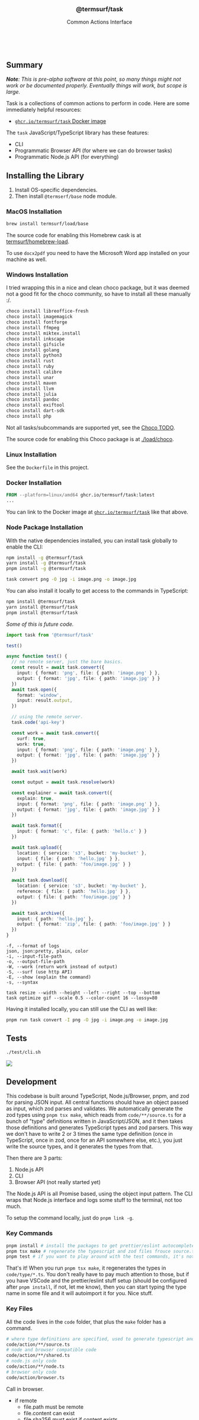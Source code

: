 
<br/>
<br/>
<br/>
<br/>
<br/>
<br/>
<br/>

<h3 align='center'>@termsurf/task</h3>
<p align='center'>
  Common Actions Interface
</p>

<br/>
<br/>
<br/>

## Summary

_**Note**: This is pre-alpha software at this point, so many things might not work or be documented properly. Eventually things will work, but scope is large._

Task is a collections of common actions to perform in code. Here are some immediately helpful resources:

- [`ghcr.io/termsurf/task` Docker image](https://ghcr.io/termsurf/task)

The `task` JavaScript/TypeScript library has these features:

- CLI
- Programmatic Browser API (for where we can do browser tasks)
- Programmatic Node.js API (for everything)

## Installing the Library

1. Install OS-specific dependencies.
2. Then install `@termserf/base` node module.

### MacOS Installation

```bash
brew install termsurf/load/base
```

The source code for enabling this Homebrew cask is at [termsurf/homebrew-load](https://github.com/termsurf/homebrew-load/blob/make/Casks/base.rb).

To use `docx2pdf` you need to have the Microsoft Word app installed on your machine as well.

### Windows Installation

I tried wrapping this in a nice and clean choco package, but it was deemed not a good fit for the choco community, so have to install all these manually :/.

```bash
choco install libreoffice-fresh
choco install imagemagick
choco install fontforge
choco install ffmpeg
choco install miktex.install
choco install inkscape
choco install gifsicle
choco install golang
choco install python3
choco install rust
choco install ruby
choco install calibre
choco install unar
choco install maven
choco install llvm
choco install julia
choco install pandoc
choco install exiftool
choco install dart-sdk
choco install php
```

Not all tasks/subcommands are supported yet, see the [Choco TODO](https://github.com/termsurf/task#todo-choco).

The source code for enabling this Choco package is at [./load/choco](https://github.com/termsurf/task/tree/make/load/choco).

### Linux Installation

See the `Dockerfile` in this project.

### Docker Installation

```Dockerfile
FROM --platform=linux/amd64 ghcr.io/termsurf/task:latest
...
```

You can link to the Docker image at [`ghcr.io/termsurf/task`](https://ghcr.io/termsurf/task) like that above.

### Node Package Installation

With the native dependencies installed, you can install task globally to enable the CLI:

```bash
npm install -g @termsurf/task
yarn install -g @termsurf/task
pnpm install -g @termsurf/task
```

```bash
task convert png -O jpg -i image.png -o image.jpg
```

You can also install it locally to get access to the commands in TypeScript:

```bash
npm install @termsurf/task
yarn install @termsurf/task
pnpm install @termsurf/task
```

_Some of this is future code._

```ts
import task from '@termsurf/task'

test()

async function test() {
  // no remote server, just the bare basics.
  const result = await task.convert({
    input: { format: 'png', file: { path: 'image.png' } },
    output: { format: 'jpg', file: { path: 'image.jpg' } }
  })
  await task.open({
    format: 'window',
    input: result.output,
  })

  // using the remote server.
  task.code('api-key')

  const work = await task.convert({
    surf: true,
    work: true,
    input: { format: 'png', file: { path: 'image.png' } },
    output: { format: 'jpg', file: { path: 'image.jpg' } }
  })

  await task.wait(work)

  const output = await task.resolve(work)

  const explainer = await task.convert({
    explain: true,
    input: { format: 'png', file: { path: 'image.png' } },
    output: { format: 'jpg', file: { path: 'image.jpg' } }
  })

  await task.format({
    input: { format: 'c', file: { path: 'hello.c' } }
  })

  await task.upload({
    location: { service: 's3', bucket: 'my-bucket' },
    input: { file: { path: 'hello.jpg' } },
    output: { file: { path: 'foo/image.jpg' } }
  })

  await task.download({
    location: { service: 's3', bucket: 'my-bucket' },
    reference: { file: { path: 'hello.jpg' } },
    output: { file: { path: 'foo/image.jpg' } }
  })

  await task.archive({
    input: { path: 'hello.jpg' },
    output: { format: 'zip', file: { path: 'foo/image.jpg' } }
  })
}
```

```
-f, --format of logs
json, json:pretty, plain, color
-i, --input-file-path
-o, --output-file-path
-W, --work (return work instead of output)
-S, --surf (use http API)
-E, --show (explain the command)
-s, --syntax

task resize --width --height --left --right --top --bottom
task optimize gif --scale 0.5 --color-count 16 --lossy=80
```

Having it installed locally, you can still use the CLI as well like:

```bash
pnpm run task convert -I png -O jpg -i image.png -o image.jpg
```

## Tests

```bash
./test/cli.sh
```

<img src='https://github.com/termsurf/task/blob/make/view/test-line.gif?raw=true' />

## Development

This codebase is built around TypeScript, Node.js/Browser, pnpm, and zod for parsing JSON input. All central functions should have an object passed as input, which zod parses and validates. We automatically generate the zod types using `pnpm tsx make`, which reads from `code/**/source.ts` for a bunch of "type" definitions written in JavaScript/JSON, and it then takes those definitions and generates TypeScript types and zod parsers. This way we don't have to write 2 or 3 times the same type definition (once in TypeScript, once in zod, once for an API somewhere else, etc.), you just write the source types, and it generates the types from that.

Then there are 3 parts:

1. Node.js API
2. CLI
3. Browser API (not really started yet)

The Node.js API is all Promise based, using the object input pattern. The CLI wraps that Node.js interface and logs some stuff to the terminal, not too much.

To setup the command locally, just do `pnpm link -g`.

### Key Commands

```bash
pnpm install # install the packages to get prettier/eslint autocomplete in vscode!
pnpm tsx make # regenerate the typescript and zod files frouce source.ts files.
pnpm test # if you want to play around with the test commands, it's not finished yet.
```

That's it! When you run `pnpm tsx make`, it regenerates the types in `code/type/*.ts`. You don't really have to pay much attention to those, but if you have VSCode and the prettier/eslint stuff setup (should be configured after `pnpm install`, if not, let me know), then you can start typing the type name in some file and it will autoimport it for you. Nice stuff.

### Key Files

All the code lives in the `code` folder, that plus the `make` folder has a command.

```bash
# where type definitions are specified, used to generate typescript and zod files
code/action/**/source.ts
# node and browser compatible code
code/action/**/shared.ts
# node.js only code
code/action/**/node.ts
# browser only code
code/action/browser.ts
```

Call in browser.

- if remote
  - file.path must be remote
  - file.content can exist
  - file.sha256 must exist if content exists
- if not remote
  - file.path must be remote
    - fetch file through server
  - file.content can exist
  - file.sha256 not necessary

```ts
import {
  ConvertFontWithFontForgeBrowserInput,
  ConvertFontWithFontForgeBrowserInputParser,
  ConvertFontWithFontForgeBrowserLocalInput,
  ConvertFontWithFontForgeBrowserOutputParser,
  ConvertFontWithFontForgeBrowserRemoteInput,
} from '~/code/type/index.js'
import { buildRequestToConvert } from '../shared.js'
import { resolveWorkFileAsBlob } from '~/code/tool/shared/work.js'
import kink from '~/code/tool/shared/kink.js'

export async function convertFontWithFontForgeBrowser(
  source: ConvertFontWithFontForgeBrowserInput,
) {
  const input = ConvertFontWithFontForgeBrowserInputParser().parse(source)

  switch (input.handle) {
    case 'remote':
      return await convertFontWithFontForgeBrowserRemote(input)
    default:
      return await convertFontWithFontForgeBrowserLocal(input)
  }
}

export async function convertFontWithFontForgeBrowserRemote(
  input: ConvertFontWithFontForgeBrowserRemoteInput,
) {
  const request = buildRequestToConvert(input)
  const content = await resolveWorkFileAsBlob(request)

  return ConvertFontWithFontForgeBrowserOutputParser().parse({
    file: {
      content,
    },
  })
}

export async function convertFontWithFontForgeBrowserLocal(
  input: ConvertFontWithFontForgeBrowserLocalInput,
) {
  throw kink('task_not_implemented', {
    task: 'convertFontWithFontForgeBrowserLocal',
  })
}
```

Call in nodejs.

- if remote
  - file.path can be local or remote
  - file.content can exist
  - file.sha256 must exist if content exists
- if not remote
  - if external
    - file.path must be remote
    - file.content can exist
    - file.sha256 if content exists
  - if not external
    - file.path can be local or remote
    - file.content can exist
    - file.sha256 if content exists

```ts
import {
  ConvertFontWithFontForgeNodeInput,
  ConvertFontWithFontForgeNodeInputParser,
  ConvertFontWithFontForgeNodeOutputParser,
  ConvertFontWithFontForgeNodeLocalInternalInput,
  ConvertFontWithFontForgeNodeLocalExternalInput,
  ConvertFontWithFontForgeNodeLocalInputParser,
  ConvertFontWithFontForgeNodeRemoteInput,
  ConvertFontWithFontForgeNodeClientInputParser,
} from '~/code/type/index.js'
import { buildCommandToConvertFontWithFontForge } from './shared.js'
import { runCommandSequence } from '~/code/tool/node/command.js'
import {
  resolveInputForConvertLocalNode,
  resolveInputForConvertRemoteNode,
} from '../tool/node.js'
import { extend } from '~/code/tool/shared/object.js'
import { buildRequestToConvert } from '../shared.js'
import { resolveWorkFileNode } from '~/code/tool/node/request.js'

export async function convertFontWithFontForgeNode(
  source: ConvertFontWithFontForgeNodeInput,
) {
  const input = ConvertFontWithFontForgeNodeInputParser().parse(source)

  switch (input.handle) {
    case 'remote':
      return await convertFontWithFontForgeNodeRemote(input)
    case 'external':
      return await convertFontWithFontForgeNodeLocalExternal(input)
    default:
      return await convertFontWithFontForgeNodeLocalInternal(input)
  }
}

async function convertFontWithFontForgeNodeLocalExternal(
  source: ConvertFontWithFontForgeNodeLocalExternalInput,
) {
  const input = await resolveInputForConvertLocalNode(source)
  return await convertFontWithFontForgeNodeLocal(input)
}

async function convertFontWithFontForgeNodeLocalInternal(
  source: ConvertFontWithFontForgeNodeLocalInternalInput,
) {
  const input = await resolveInputForConvertLocalNode(source)
  return await convertFontWithFontForgeNodeLocal(input)
}

export async function convertFontWithFontForgeNodeRemote(
  source: ConvertFontWithFontForgeNodeRemoteInput,
) {
  const input = await resolveInputForConvertRemoteNode(source)
  const clientInput =
    ConvertFontWithFontForgeNodeClientInputParser().parse(
      extend(input, { handle: 'client' }),
    )

  const request = buildRequestToConvert(clientInput)
  await resolveWorkFileNode(request, input.output.file.path)

  return ConvertFontWithFontForgeNodeOutputParser().parse({
    file: {
      path: input.output.file.path,
    },
  })
}

export async function convertFontWithFontForgeNodeLocal(input) {
  const localInput =
    ConvertFontWithFontForgeNodeLocalInputParser().parse(input)

  const sequence =
    await buildCommandToConvertFontWithFontForge(localInput)

  await runCommandSequence(sequence)

  return ConvertFontWithFontForgeNodeOutputParser().parse({
    file: {
      path: localInput.output.file.path,
    },
  })
}
```

### Task Organization

Each task in Node.js basically starts from one of the top simple action methods:

- `compile`
- `format`
- `convert`
- etc.

First it takes the `input` from the top-level call, and parses the input and passes the parsed input to the implementation task like `convertImageWithImageMagick`. Then that function checks for the `surf` argument, and if present, it branches to make a remote API call against `task.surf`. This serializes all local file paths into readable streams for upload, but keeps remote file paths unchanged. No further input parsing occurs after the first two top-level parsings.

If the `surf` parameter is not present, then it branche into the "local" API call, to the file system or a system command. So we have basically:

```
convert(source)
  input = parse(source)
  convertImageWithImageMagick(input)
    if input.surf
      convertImageWithImageMagickRemote(input)
        request = buildRequestToConvertWithImageMagickRemote(input)
        if input.show
          return request
        return makeRequest(request)
    else
      convertImageWithImageMagickLocal(input)
        command = buildCommandToConvertWithImageMagickLocal(input)
        if input.show
          return command
        return runCommand(command)
```

The remote method such as `convertImageWithImageMagickRemote` converts the local file paths to streams, and updates some input properties. Likewise, `convertImageWithImageMagickLocal` takes the input and converts some file data to local paths.

If the top-level command gets a `show` property, then it returns the `buildX` result instead. The top-level `code` property is to pass an auth token to requests.

The functions are stored in different places:

- `convert`: `code/action/convert/node.ts`
- `convertInternal`: `code/action/convert/node.ts`
- `convertImageWithImageMagick`: `code/action/convert/image/node.ts`
- `convertImageWithImageMagickRemote`: `code/action/convert/image/node.ts`
- `convertImageWithImageMagickLocal`: `code/action/convert/image/node.ts`
- `buildRequestToConvertWithImageMagickRemote`: `code/action/convert/image/shared.ts`
- `buildCommandToConvertWithImageMagickLocal`: `code/action/convert/image/shared.ts`
- `convert_image_with_image_magick`: `code/action/convert/image/source.ts`

In addition, it is actually called `convertInternal`, beccause of the way we need a TypeScript interface to everything with `convert` and under the hood it uses the parser with `convertInternal`. Then there are "source" types for defining type definitions for zod and TypeScript.

### Adding a new Task

To add a new task, just place it in either of the shared/no/browser folders, and add a source type definition for the input. Run `pnpm tsx make` to generate the types. Then just write the code to implement the command. If the command invokes a CLI tool, you can create two functions:

1. Build the command.
2. Run the command.

The building part just creates an array of CLI arguments. The Run command takes those args and runs them and interprets any CLI output if there is some.

There are some basic tests against files in the `test` directory, just manual tests pretty much at the moment.

You don't need to run Docker to develop this, you can just install the tools on your computer to develop locally.

### Choco

To trigger this build and publishing, the build needs to be run manually.

- [Choco package creation discord](https://discord.com/channels/778552361454141460/897088817293574154)

## TODO

- add unarchive commands
  - see `unar`, `atool`, `zip`, `patool`, and `7z` CLI tool docs
- add archive creation commands
  - same tools as unarchiving
- add minify commands
  - css: https://github.com/css/csso [benchmarks](https://github.com/GoalSmashers/css-minification-benchmark)
  - js: probably `@swc/core` from [here](https://github.com/privatenumber/minification-benchmarks?tab=readme-ov-file)
  - just use the docs to define the input option types. If it's not a command, just define a function with the input types and call the library function.
  - could support multiple minifiers later.
- sanitize html command (started this one, just search for "sanitize")
  - https://www.npmjs.com/package/sanitize-html
- add format code commands
  - black for python
  - config files for ktfmt and clang-format
  - prettier API options for javascript and others
  - etc.
- add compile commands (these are mostly done)
- add spreadsheet conversion commands
  - xlsx.js API
- add disassemble command
  - `objdump` CLI: https://man7.org/linux/man-pages/man1/objdump.1.html
    - https://unix.stackexchange.com/questions/763259/what-are-the-possible-objdump-demangle-styles
- add crypto commands
  - see the `node-forge` package APIs
- add decompress commands
  - see the `fflate` package APIs, started in `code/action/archive/loc/browser.ts`
- add compress commands
  - fflate

### TODO (Choco)

- add support for
  - swift
  - clang-format
  - rustfmt
  - asmfmt
  - shfmt
  - the pip installed commands
  - rubocop

Compare `load/choco/base.nuspec` with the `Dockerfile` to see all what's missing. If you know how to install those, please feel free to add.

### TODO (Ubuntu)

- create an [ubuntu package](https://earthly.dev/blog/creating-and-hosting-your-own-deb-packages-and-apt-repo/)

## License

MIT

## TermSurf

This is being developed by the folks at [TermSurf](https://term.surf), a
California-based project for helping humanity master information and
computation. Find us on [Twitter](https://twitter.com/termsurf),
[LinkedIn](https://www.linkedin.com/company/termsurf), and
[Facebook](https://www.facebook.com/termsurf). Check out our other
[GitHub projects](https://github.com/termsurf) as well!
